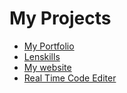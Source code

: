 <h1>My Projects </h1>


<ul>
  <li><a href="https://siddhartha.netlify.com/">My Portfolio</a></li>
  <li><a href="https://lenskills.netlify.com/">Lenskills</a></li>
  <li><a href="https://siddharth6.github.io/OURTutorials/">My website</a></li>
  <li><a href="https://siddharth6.github.io/OURTutorials/online.html">Real Time Code Editer</a></li>

</ul>
